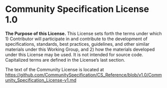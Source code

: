# Community Specification License 1.0

**The Purpose of this License.**  This License sets forth the terms under which 1) Contributor will participate in and contribute to the development of specifications, standards, best practices, guidelines, and other similar materials under this Working Group, and 2) how the materials developed under this License may be used.  It is not intended for source code.  Capitalized terms are defined in the License’s last section.

The text of the Community License is located at https://github.com/CommunitySpecification/CS_Reference/blob/v1.0/Community_Specification_License-v1.md